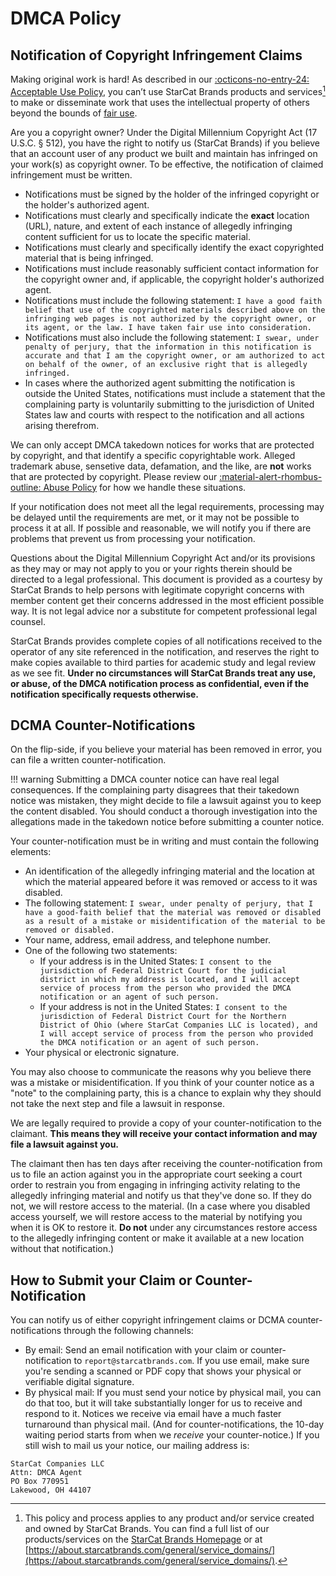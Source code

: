 # DMCA Policy
## Notification of Copyright Infringement Claims
Making original work is hard! As described in our [:octicons-no-entry-24: Acceptable Use Policy](acceptable_use_policy.md), you can’t use StarCat Brands products and services[^1] to make or disseminate work that uses the intellectual property of others beyond the bounds of [fair use](https://www.copyright.gov/fair-use/more-info.html).

Are you a copyright owner? Under the Digital Millennium Copyright Act (17 U.S.C. § 512), you have the right to notify us (StarCat Brands) if you believe that an account user of any product we built and maintain has infringed on your work(s) as copyright owner. To be effective, the notification of claimed infringement must be written. 

-   Notifications must be signed by the holder of the infringed copyright or the holder's authorized agent.
-   Notifications must clearly and specifically indicate the **exact** location (URL), nature, and extent of each instance of allegedly infringing content sufficient for us to locate the specific material.
-   Notifications must clearly and specifically identify the exact copyrighted material that is being infringed.
-   Notifications must include reasonably sufficient contact information for the copyright owner and, if applicable, the copyright holder's authorized agent.
-   Notifications must include the following statement: `I have a good faith belief that use of the copyrighted materials described above on the infringing web pages is not authorized by the copyright owner, or its agent, or the law. I have taken fair use into consideration.`
-   Notifications must also include the following statement: `I swear, under penalty of perjury, that the information in this notification is accurate and that I am the copyright owner, or am authorized to act on behalf of the owner, of an exclusive right that is allegedly infringed.`
-   In cases where the authorized agent submitting the notification is outside the United States, notifications must include a statement that the complaining party is voluntarily submitting to the jurisdiction of United States law and courts with respect to the notification and all actions arising therefrom.

We can only accept DMCA takedown notices for works that are protected by copyright, and that identify a specific copyrightable work. Alleged trademark abuse, sensetive data, defamation, and the like, are **not** works that are protected by copyright. Please review our [:material-alert-rhombus-outline: Abuse Policy](abuse.md) for how we handle these situations.

If your notification does not meet all the legal requirements, processing may be delayed until the requirements are met, or it may not be possible to process it at all. If possible and reasonable, we will notify you if there are problems that prevent us from processing your notification.

Questions about the Digital Millennium Copyright Act and/or its provisions as they may or may not apply to you or your rights therein should be directed to a legal professional. This document is provided as a courtesy by StarCat Brands to help persons with legitimate copyright concerns with member content get their concerns addressed in the most efficient possible way. It is not legal advice nor a substitute for competent professional legal counsel.

StarCat Brands provides complete copies of all notifications received to the operator of any site referenced in the notification, and reserves the right to make copies available to third parties for academic study and legal review as we see fit. **Under no circumstances will StarCat Brands treat any use, or abuse, of the DMCA notification process as confidential, even if the notification specifically requests otherwise.**

## DCMA Counter-Notifications
On the flip-side, if you believe your material has been removed in error, you can file a written counter-notification. 

!!! warning
    Submitting a DMCA counter notice can have real legal consequences. If the complaining party disagrees that their takedown notice was mistaken, they might decide to file a lawsuit against you to keep the content disabled. You should conduct a thorough investigation into the allegations made in the takedown notice before submitting a counter notice.

Your counter-notification must be in writing and must contain the following elements:

-   An identification of the allegedly infringing material and the location at which the material appeared before it was removed or access to it was disabled.
-   The following statement: `I swear, under penalty of perjury, that I have a good-faith belief that the material was removed or disabled as a result of a mistake or misidentification of the material to be removed or disabled.`
-   Your name, address, email address, and telephone number.
-   One of the following two statements:
    -   If your address is in the United States: `I consent to the jurisdiction of Federal District Court for the judicial district in which my address is located, and I will accept service of process from the person who provided the DMCA notification or an agent of such person.`
    -   If your address is not in the United States: `I consent to the jurisdiction of Federal District Court for the Northern District of Ohio (where StarCat Companies LLC is located), and I will accept service of process from the person who provided the DMCA notification or an agent of such person.`
-   Your physical or electronic signature.

You may also choose to communicate the reasons why you believe there was a mistake or misidentification. If you think of your counter notice as a "note" to the complaining party, this is a chance to explain why they should not take the next step and file a lawsuit in response.

We are legally required to provide a copy of your counter-notification to the claimant. **This means they will receive your contact information and may file a lawsuit against you.**

The claimant then has ten days after receiving the counter-notification from us to file an action against you in the appropriate court seeking a court order to restrain you from engaging in infringing activity relating to the allegedly infringing material and notify us that they've done so. If they do not, we will restore access to the material. (In a case where you disabled access yourself, we will restore access to the material by notifying you when it is OK to restore it. **Do not** under any circumstances restore access to the allegedly infringing content or make it available at a new location without that notification.)

## How to Submit your Claim or Counter-Notification
You can notify us of either copyright infringement claims or DCMA counter-notifications through the following channels:

-   By email: Send an email notification with your claim or counter-notification to `report@starcatbrands.com`. If you use email, make sure you're sending a scanned or PDF copy that shows your physical or verifiable digital signature.
-   By physical mail: If you must send your notice by physical mail, you can do that too, but it will take substantially longer for us to receive and respond to it. Notices we receive via email have a much faster turnaround than physical mail. (And for counter-notifications, the 10-day waiting period starts from when we *receive* your counter-notice.) If you still wish to mail us your notice, our mailing address is:  
```
StarCat Companies LLC
Attn: DMCA Agent
PO Box 770951
Lakewood, OH 44107
```

[^1]:
    This policy and process applies to any product and/or service created and owned by StarCat Brands. You can find a full list of our products/services on the [StarCat Brands Homepage](https://starcatbrands.com) or at [https://about.starcatbrands.com/general/service_domains/](https://about.starcatbrands.com/general/service_domains/).